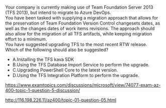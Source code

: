 Your company is currently making use of Team Foundation Server 2013 (TFS 2013), but intend to migrate to Azure DevOps.<br/>You have been tasked with supplying a migration approach that allows for the preservation of Team Foundation Version Control changesets dates, as well as the changes dates of work items revisions. The approach should also allow for the migration of all TFS artifacts, while keeping migration effort to a minimum.<br/>You have suggested upgrading TFS to the most recent RTW release.<br/>Which of the following should also be suggested?<br/><ul><li class="multi-choice-item"><span class="multi-choice-letter" data-choice-letter="A">A.</span>Installing the TFS kava SDK</li><li class="multi-choice-item correct-hidden"><span class="multi-choice-letter" data-choice-letter="B">B.</span>Using the TFS Database Import Service to perform the upgrade.</li><li class="multi-choice-item"><span class="multi-choice-letter" data-choice-letter="C">C.</span>Upgrading PowerShell Core to the latest version.</li><li class="multi-choice-item"><span class="multi-choice-letter" data-choice-letter="D">D.</span>Using the TFS Integration Platform to perform the upgrade.</li></ul><p><a href="https://www.examtopics.com/discussions/microsoft/view/74077-exam-az-400-topic-1-question-5-discussion/">https://www.examtopics.com/discussions/microsoft/view/74077-exam-az-400-topic-1-question-5-discussion/</a></p><p><a href="http://116.198.226.11/az400/topic-01-question-05.html">http://116.198.226.11/az400/topic-01-question-05.html</a></p><script src="https://giscus.app/client.js"                    data-repo="azsamples/az204"                    data-repo-id="R_kgDOMRXzDQ"                    data-category="General"                    data-category-id="DIC_kwDOMRXzDc4Cgi27"                    data-mapping="pathname"                    data-strict="0"                    data-reactions-enabled="0"                    data-emit-metadata="0"                    data-input-position="bottom"                    data-theme="preferred_color_scheme"                    data-lang="en"                    crossorigin="anonymous"                    async>                    </script>
